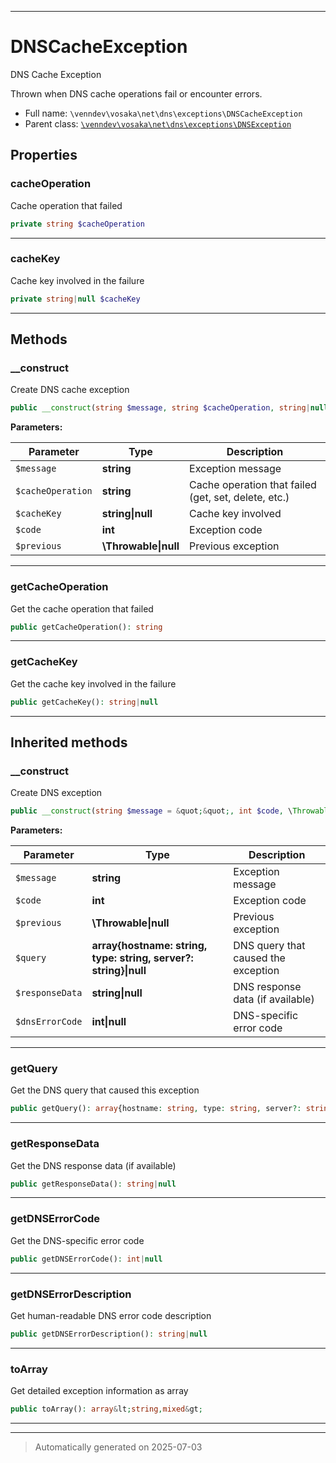 ***

# DNSCacheException

DNS Cache Exception

Thrown when DNS cache operations fail or encounter errors.

* Full name: `\venndev\vosaka\net\dns\exceptions\DNSCacheException`
* Parent class: [`\venndev\vosaka\net\dns\exceptions\DNSException`](./DNSException.md)



## Properties


### cacheOperation

Cache operation that failed

```php
private string $cacheOperation
```






***

### cacheKey

Cache key involved in the failure

```php
private string|null $cacheKey
```






***

## Methods


### __construct

Create DNS cache exception

```php
public __construct(string $message, string $cacheOperation, string|null $cacheKey = null, int $code, \Throwable|null $previous = null): mixed
```








**Parameters:**

| Parameter | Type | Description |
|-----------|------|-------------|
| `$message` | **string** | Exception message |
| `$cacheOperation` | **string** | Cache operation that failed (get, set, delete, etc.) |
| `$cacheKey` | **string&#124;null** | Cache key involved |
| `$code` | **int** | Exception code |
| `$previous` | **\Throwable&#124;null** | Previous exception |





***

### getCacheOperation

Get the cache operation that failed

```php
public getCacheOperation(): string
```












***

### getCacheKey

Get the cache key involved in the failure

```php
public getCacheKey(): string|null
```












***


## Inherited methods


### __construct

Create DNS exception

```php
public __construct(string $message = &quot;&quot;, int $code, \Throwable|null $previous = null, array{hostname: string, type: string, server?: string}|null $query = null, string|null $responseData = null, int|null $dnsErrorCode = null): mixed
```








**Parameters:**

| Parameter | Type | Description |
|-----------|------|-------------|
| `$message` | **string** | Exception message |
| `$code` | **int** | Exception code |
| `$previous` | **\Throwable&#124;null** | Previous exception |
| `$query` | **array{hostname: string, type: string, server?: string}&#124;null** | DNS query that caused the exception |
| `$responseData` | **string&#124;null** | DNS response data (if available) |
| `$dnsErrorCode` | **int&#124;null** | DNS-specific error code |





***

### getQuery

Get the DNS query that caused this exception

```php
public getQuery(): array{hostname: string, type: string, server?: string}|null
```












***

### getResponseData

Get the DNS response data (if available)

```php
public getResponseData(): string|null
```












***

### getDNSErrorCode

Get the DNS-specific error code

```php
public getDNSErrorCode(): int|null
```












***

### getDNSErrorDescription

Get human-readable DNS error code description

```php
public getDNSErrorDescription(): string|null
```












***

### toArray

Get detailed exception information as array

```php
public toArray(): array&lt;string,mixed&gt;
```












***


***
> Automatically generated on 2025-07-03
